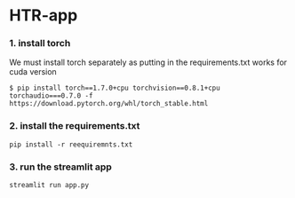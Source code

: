 # HTR-app

### 1. install torch

We must install torch separately as putting in the requirements.txt works for cuda version

``` 
$ pip install torch==1.7.0+cpu torchvision==0.8.1+cpu torchaudio===0.7.0 -f https://download.pytorch.org/whl/torch_stable.html
```

### 2. install the requirements.txt

``` 
pip install -r reequiremnts.txt
```

### 3. run the streamlit app

```
streamlit run app.py
```
